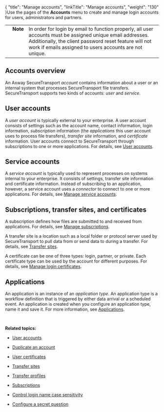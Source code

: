{
    "title": "Manage accounts",
    "linkTitle": "Manage accounts",
    "weight": "130"
}Use the pages of the **Accounts** menu to create and manage login accounts for users, administrators and partners.

<table cellpadding="0" cellspacing="0">
   <col/>
   <col/>
   <col/>
      <tr>
         <td valign="top">         </td>
         <td valign="top"><span><b>Note</b></span>
         </td>
         <td data-mc-autonum="&lt;b&gt;Note&lt;/b&gt;" valign="top">In order for login by email to function properly, all user accounts must be assigned unique email addresses. Additionally, the client password reset feature will not work if emails assigned to users accounts are not unique.         </td>
      </tr>
</table>

## Accounts overview

An Axway SecureTransport *account* contains information about a user or an internal system that processes SecureTransport file transfers. SecureTransport supports two kinds of accounts: *user* and *service*.

## User accounts

A *user account* is typically external to your enterprise. A user account consists of settings such as the account name, contact information, login information, *subscription* information (the *applications* this user account uses to process file transfers), *transfer site* information, and *certificate* information. User accounts connect to SecureTransport through subscriptions to one or more applications. For details, see [User accounts](useraccounts).

## Service accounts

A *service account* is typically used to represent processes on systems internal to your enterprise. It consists of settings, transfer site information and certificate information. Instead of subscribing to an application, however, a service account uses a *connector* to connect to one or more applications. For details, see [Manage service accounts](t_st_serviceaccounts).

## Subscriptions, transfer sites, and certificates

A subscription defines how files are submitted to and received from applications. For details, see [Manage subscriptions](c_st_subscriptions/t_st_subscriptions).

A transfer site is a location such as a local folder or protocol server used by SecureTransport to pull data from or send data to during a transfer. For details, see [Transfer sites](transfersites).

A certificate can be one of three types: login, partner, or private. Each certificate type can be used by the account for different purposes. For details, see [Manage login certificates](c_st_usercertificates/t_st_usercertificates).

## Applications

An application is an instance of an *application type*. An application type is a workflow definition that is triggered by either data arrival or a scheduled event. An application is created when you configure an application type, name it and save it. For more information, see [Applications](../applications).

 

**Related topics:**

-   [User accounts](useraccounts)
-   [Duplicate an account](t_st_duplicateaccount)
-   [User certificates](c_st_usercertificates)
-   [Transfer sites](transfersites)
-   [Transfer profiles](t_st_transferprofiles)
-   [Subscriptions](c_st_subscriptions)
-   [Control login name case sensitivity](t_st_controlloginnamecasesensitivity)
-   [Configure a secret question](t_st_password_reset/t_st_secretquestion)

